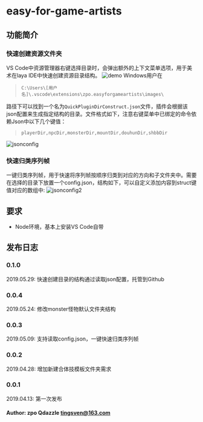 # easy-for-game-artists

## 功能简介

### **快速创建资源文件夹**

VS Code中资源管理器右键选择目录时，会弹出额外的上下文菜单选项，用于美术在laya IDE中快速创建资源目录结构。
![demo](https://i.loli.net/2019/04/13/5cb1aaf7b4db0.gif)
Windows用户在
> `C:\Users\[用户名]\.vscode\extensions\zpo.easyforgameartists\images\`

路径下可以找到一个名为`QuickPluginDirConstruct.json`文件，插件会根据该json配置来生成指定结构的目录。文件格式如下，注意右键菜单中已绑定的命令依赖Json中以下几个键值：
> `playerDir,npcDir,monsterDir,mountDir,douhunDir,shbbDir`

![jsonconfig](https://i.loli.net/2019/05/29/5cee4a9a03f3049118.png)

### **快速归类序列帧**

一键归类序列帧，用于快速将序列帧按顺序归类到对应的方向和子文件夹中。需要在选择的目录下放置一个config.json，结构如下，可以自定义添加内容到struct键值对应的数组中:
![jsonconfig2](https://i.loli.net/2019/05/09/5cd3e686d2efe.png)

## 要求

- Node环境，基本上安装VS Code自带

## 发布日志

### **0.1.0**

2019.05.29: 快速创建目录的结构通过读取json配置，托管到Github

### **0.0.4**

2019.05.24: 修改monster怪物默认文件夹结构

### **0.0.3**

2019.05.09: 支持读取config.json，一键快速归类序列帧

### **0.0.2**

2019.04.28: 增加新建合体技模板文件夹需求

### **0.0.1**

2019.04.13: 第一次发布

#### Author: zpo Qdazzle tingsven@163.com